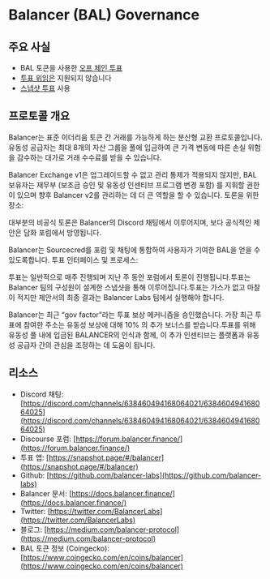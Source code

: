 # Balancer (BAL) Governance

## 주요 사실

- BAL 토큰을 사용한 [오프 체인 투표](../../governance-concept/On%20Chain%20vs.%20Off%20Chain%20Voting/readme.md)
- [투표 위임은](../../governance-concept/Vote%20Delegation/readme.md) 지원되지 않습니다
- [스냅샷 투표](../../governance-frameworks/Snapshot%20Polls/readme.md) 사용

## 프로토콜 개요

Balancer는 표준 이더리움 토큰 간 거래를 가능하게 하는 분산형 교환 프로토콜입니다.유동성 공급자는 최대 8개의 자산 그룹을 풀에 입금하여 큰 가격 변동에 따른 손실 위험을 감수하는 대가로 거래 수수료를 받을 수 있습니다.

Balancer Exchange v1은 업그레이드할 수 없고 관리 통제가 적용되지 않지만, BAL 보유자는 재무부 (보조금 승인 및 유동성 인센티브 프로그램 변경 포함) 를 지휘할 권한이 있으며 향후 Balancer v2를 관리하는 데 더 큰 역할을 할 수 있습니다.
토론을 위한 장소:

대부분의 비공식 토론은 Balancer의 Discord 채팅에서 이루어지며, 보다 공식적인 제안은 담화 포럼에서 방영됩니다.

Balancer는 Sourcecred를 포럼 및 채팅에 통합하여 사용자가 기여한 BAL을 얻을 수 있도록합니다.
투표 인터페이스 및 프로세스:

투표는 일반적으로 매주 진행되며 지난 주 동안 포럼에서 토론이 진행됩니다.투표는 Balancer 팀의 구성원이 설계한 스냅샷을 통해 이루어집니다.투표는 가스가 없고 마찰이 적지만 제안서의 최종 결과는 Balancer Labs 팀에서 실행해야 합니다.

Balancer는 최근 “gov factor”라는 투표 보상 메커니즘을 승인했습니다. 가장 최근 투표에 참여한 주소는 유동성 보상에 대해 10% 의 추가 보너스를 받습니다.투표를 위해 유동성 풀 내에 입금된 BALANCER의 인식과 함께, 이 추가 인센티브는 플랫폼과 유동성 공급자 간의 관심을 조정하는 데 도움이 됩니다.

## 리소스

- Discord 채팅: [https://discord.com/channels/638460494168064021/638460494168064025](https://discord.com/channels/638460494168064021/638460494168064025)
- Discourse 포럼: [https://forum.balancer.finance/](https://forum.balancer.finance/)
- 투표 앱: [https://snapshot.page/#/balancer](https://snapshot.page/#/balancer)
- Github: [https://github.com/balancer-labs](https://github.com/balancer-labs)
- Balancer 문서: [https://docs.balancer.finance/](https://docs.balancer.finance/)
- Twitter: [https://twitter.com/BalancerLabs](https://twitter.com/BalancerLabs)
- 블로그: [https://medium.com/balancer-protocol](https://medium.com/balancer-protocol)
- BAL 토큰 정보 (Coingecko): [https://www.coingecko.com/en/coins/balancer](https://www.coingecko.com/en/coins/balancer)

